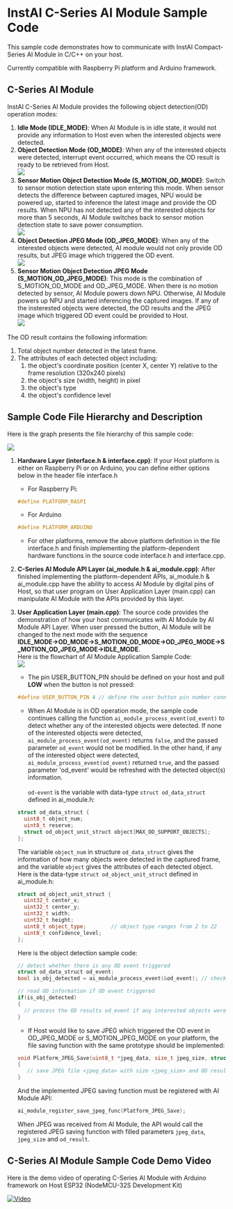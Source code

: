 # InstAI C-Series AI Module Sample Code
This sample code demonstrates how to communicate with InstAI Compact-Series AI Module in C/C++ on your host.

Currently compatible with Raspberry Pi platform and Arduino framework.
## C-Series AI Module
InstAI C-Series AI Module provides the following object detection(OD) operation modes:
1. **Idle Mode (IDLE_MODE)**: When AI Module is in idle state, it would not provide any information to Host even when the interested objects were detected.
2. **Object Detection Mode (OD_MODE)**: When any of the interested objects were detected, interrupt event occurred, which means the OD result is ready to be retrieved from Host. <br /> <img src="./readme_pic/op_od_mode.svg">
3. **Sensor Motion Object Detection Mode (S_MOTION_OD_MODE)**: Switch to sensor motion detection state upon entering this mode. When sensor detects the difference between captured images, NPU would be powered up, started to inference the latest image and provide the OD results. When NPU has not detected any of the interested objects for more than 5 seconds, AI Module switches back to sensor motion detection state to save power consumption. <br /> <img src="./readme_pic/op_smotion_od_mode.svg">
4. **Object Detection JPEG Mode (OD_JPEG_MODE)**: When any of the interested objects were detected, AI module would not only provide OD results, but JPEG image which triggered the OD event. <br /> <img src="./readme_pic/op_od_jpeg_mode.svg">
5. **Sensor Motion Object Detection JPEG Mode (S_MOTION_OD_JPEG_MODE)**: This mode is the combination of S_MOTION_OD_MODE and OD_JPEG_MODE. When there is no motion detected by sensor, AI Module powers down NPU. Otherwise, AI Module powers up NPU and started inferencing the captured images. If any of the insterested objects were detected, the OD results and the JPEG image which triggered OD event could be provided to Host. <br /> <img src="./readme_pic/op_smotion_od_jpeg_mode.svg">

The OD result contains the following information:
1. Total object number detected in the latest frame.
2. The attributes of each detected object including:
   1. the object's coordinate position (center X, center Y) relative to the frame resolution (320x240 pixels)
   2. the object's size (width, height) in pixel
   3. the object's type
   4. the object's confidence level

## Sample Code File Hierarchy and Description
Here is the graph presents the file hierarchy of this sample code:

<img src="./readme_pic/sample_code_architecture.svg">

1.	**Hardware Layer (interface.h & interface.cpp)**:
    If your Host platform is either on Raspberry Pi or on Arduino, you can define either options below in the header file interface.h
    * For Raspberry Pi:
    ```C
    #define PLATFORM_RASPI
    ```
    * For Arduino
    ```C
    #define PLATFORM_ARDUINO
    ```
    * For other platforms, remove the above platform definition in the file interface.h and finish implementing the platform-dependent hardware functions in the source code interface.h and interface.cpp.

2. **C-Series AI Module API Layer (ai_module.h & ai_module.cpp)**: After finished implementing the platform-dependent APIs, ai_module.h & ai_module.cpp have the ability to access AI Module by digital pins of Host, so that user program on User Application Layer (main.cpp) can manipulate AI Module with the APIs provided by this layer.

3. **User Application Layer (main.cpp)**: The source code provides the demonstration of how your host communicates with AI Module by AI Module API Layer. When user pressed the button, AI Module will be changed to the next mode with the sequence **IDLE_MODE→OD_MODE→S_MOTION_OD_MODE→OD_JPEG_MODE→S_MOTION_OD_JPEG_MODE→IDLE_MODE**. <br /> Here is the flowchart of AI Module Application Sample Code: <br /> <img src="./readme_pic/sample_code_flowchart.svg"> <br/>
    * The pin USER_BUTTON_PIN should be defined on your host and pull **LOW** when the button is not pressed:
    ```C++
    #define USER_BUTTON_PIN 4 // define the user button pin number connected to your host
    ```
    
    * When AI Module is in OD operation mode, the sample code continues calling the function `ai_module_process_event(od_event)` to detect whether any of the interested objects were detected. If none of the interested objects were detected, `ai_module_process_event(od_event)` returns `false`, and the passed parameter `od_event` would not be modified. In the other hand, if any of the interested object were detected, `ai_module_process_event(od_event)` returned `true`, and the passed parameter 'od_event' would be refreshed with the detected object(s) information. <br /> <br /> `od-event` is the variable with data-type `struct od_data_struct` defined in ai_module.h:
    ```C++
    struct od_data_struct {
      uint8_t object_num;
      uint8_t reserve;
      struct od_object_unit_struct object[MAX_OD_SUPPORT_OBJECTS];
    };
    ```
    
    The variable `object_num` in structure `od_data_struct` gives the information of how many objects were detected in the captured frame, and the variable `object` gives the attributes of each detected object. Here is the data-type `struct od_object_unit_struct` defined in ai_module.h:
    ```C++
    struct od_object_unit_struct {
      uint32_t center_x;
      uint32_t center_y;
      uint32_t width;
      uint32_t height;
      uint8_t object_type;        // object type ranges from 2 to 22
      uint8_t confidence_level;
    };
    ```
    
    Here is the object detection sample code:
    ```C++
    // detect whether there is any OD event triggered
    struct od_data_struct od_event;
    bool is_obj_detected = ai_module_process_event(&od_event); // check for register of AI Module

    // read OD information if OD event triggered
    if(is_obj_detected)
    {
      // process the OD results od_event if any interested objects were detected
    }
    ```
    
    * If Host would like to save JPEG which triggered the OD event in OD_JPEG_MODE or S_MOTION_JPEG_MODE on your platform, the file saving function with the same prototype should be implemented:
   ```C++
   void Platform_JPEG_Save(uint8_t *jpeg_data, size_t jpeg_size, struct od_data_struct *od_result)
   {
      // save JPEG file <jpeg_data> with size <jpeg_size> and OD results <od_result> on your platform
   }
   ```
      And the implemented JPEG saving function must be registered with AI Module API:
   ```C++
   ai_module_register_save_jpeg_func(Platform_JPEG_Save);
   ```
      When JPEG was received from AI Module, the API would call the registered JPEG saving function with filled parameters `jpeg_data`, `jpeg_size` and `od_result`.

## C-Series AI Module Sample Code Demo Video
Here is the demo video of operating C-Series AI Module with Arduino framework on Host ESP32 (NodeMCU-32S Development Kit)

[![Video](http://img.youtube.com/vi/UdGCmzfL9Gk/0.jpg)](http://www.youtube.com/watch?v=UdGCmzfL9Gk)
